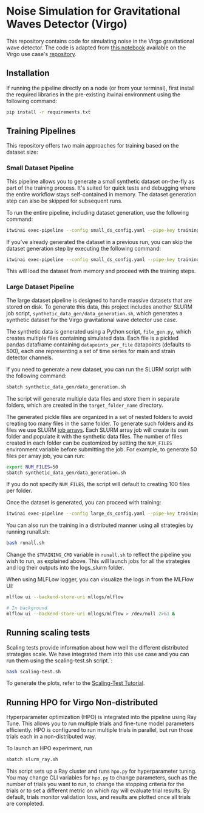 # Noise Simulation for Gravitational Waves Detector (Virgo)

This repository contains code for simulating noise in the Virgo gravitational wave detector. The code is adapted from
[this notebook](https://github.com/interTwin-eu/DT-Virgo-notebooks/blob/main/WP_4_4/interTwin_wp_4.4_synthetic_data.ipynb)
available on the Virgo use case's [repository](https://github.com/interTwin-eu/DT-Virgo-notebooks).

## Installation

If running the pipeline directly on a node (or from your terminal),
first install the required libraries in the pre-existing itwinai environment using the following command:

```bash
pip install -r requirements.txt
```

## Training Pipelines

This repository offers two main approaches for training based on the dataset size:

### Small Dataset Pipeline

This pipeline allows you to generate a small synthetic dataset on-the-fly as part of the training process.
It's suited for quick tests and debugging where the entire workflow stays self-contained in memory.
The dataset generation step can also be skipped for subsequent runs.

To run the entire pipeline, including dataset generation, use the following command:

```bash
itwinai exec-pipeline --config small_ds_config.yaml --pipe-key training_pipeline
```

If you’ve already generated the dataset in a previous run, you can skip the dataset generation step by executing the following command:

```bash
itwinai exec-pipeline --config small_ds_config.yaml --pipe-key training_pipeline --steps 1:
```

This will load the dataset from memory and proceed with the training steps.

### Large Dataset Pipeline

The large dataset pipeline is designed to handle massive datasets that are stored on disk. To generate this data, this project includes another SLURM job script,
`synthetic_data_gen/data_generation.sh`, which generates a synthetic dataset for the Virgo gravitational wave detector use case.

The synthetic data is generated using a Python script, `file_gen.py`, which creates multiple files
containing simulated data. Each file is a pickled pandas dataframe containing `datapoints_per_file`
datapoints (defaults to 500), each
one representing a set of time series for main and strain detector channels.

If you need to generate a new dataset, you can run the SLURM script with the following command:

```bash
sbatch synthetic_data_gen/data_generation.sh
```

The script will generate multiple data files and store them in separate folders, which are
created in the `target_folder_name` directory.

The generated pickle files are organized in a set of nested folders to avoid creating too many
files in the same folder. To generate such folders and its files we use SLURM
[job arrays](https://slurm.schedmd.com/job_array.html).
Each SLURM array job will create its own folder and populate it with the synthetic data files.
The number of files created in each folder can be customized by setting the `NUM_FILES` environment
variable before submitting the job.
For example, to generate 50 files per array job, you can run:

```bash
export NUM_FILES=50
sbatch synthetic_data_gen/data_generation.sh
```

If you do not specify `NUM_FILES`, the script will default to creating 100 files per folder.

Once the dataset is generated, you can proceed with training:

```bash
itwinai exec-pipeline --config large_ds_config.yaml --pipe-key training_pipeline
```

You can also run the training in a distributed manner using all strategies by running runall.sh:

```bash
bash runall.sh
```

Change the `$TRAINING_CMD` variable in `runall.sh` to reflect the pipeline you wish to run, as explained above.
This will launch jobs for all the strategies and log their outputs into the logs_slurm folder.

When using MLFLow logger, you can visualize the logs in from the MLFlow UI:

```bash
mlflow ui --backend-store-uri mllogs/mlflow

# In background 
mlflow ui --backend-store-uri mllogs/mlflow > /dev/null 2>&1 &
```

## Running scaling tests

Scaling tests provide information about how well the different distributed strategies scale.
We have integrated them into this use case and you can run them using the scaling-test.sh script.´:

```bash
bash scaling-test.sh
```

To generate the plots, refer to the [Scaling-Test Tutorial](https://github.com/interTwin-eu/itwinai/tree/main/tutorials/distributed-ml/torch-scaling-test#analyze-results).

## Running HPO for Virgo Non-distributed

Hyperparameter optimization (HPO) is integrated into the pipeline using Ray Tune.
This allows you to run multiple trials and fine-tune model parameters efficiently.
HPO is configured to run multiple trials in parallel, but run those trials each in a non-distributed way.

To launch an HPO experiment, run

```bash
sbatch slurm_ray.sh
```

This script sets up a Ray cluster and runs `hpo.py` for hyperparameter tuning.
You may change CLI variables for `hpo.py` to change parameters,
such as the number of trials you want to run, to change the stopping criteria for the trials or to set a
different metric on which ray will evaluate trial results.
By default, trials monitor validation loss, and results are plotted once all trials are completed.
